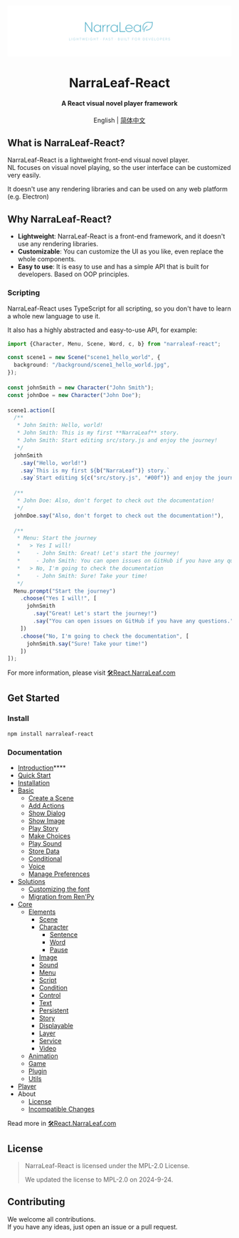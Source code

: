 <p align="center"><img src="docs/nlr-logo-banner.png"></p>

<h1 align="center">NarraLeaf-React</h1>

<h4 align="center">A React visual novel player framework</h3>

<p align="center">English | <a href="docs/README.zh-CN.md">简体中文</a></p>


## What is NarraLeaf-React?

NarraLeaf-React is a lightweight front-end visual novel player.  
NL focuses on visual novel playing, so the user interface can be customized very easily.

It doesn't use any rendering libraries and can be used on any web platform (e.g. Electron)

## Why NarraLeaf-React?

- **Lightweight**: NarraLeaf-React is a front-end framework, and it doesn't use any rendering libraries.
- **Customizable**: You can customize the UI as you like, even replace the whole components.
- **Easy to use**: It is easy to use and has a simple API that is built for developers. Based on OOP principles.

### Scripting

NarraLeaf-React uses TypeScript for all scripting, so you don't have to learn a whole new language to use it.

It also has a highly abstracted and easy-to-use API, for example:

```typescript
import {Character, Menu, Scene, Word, c, b} from "narraleaf-react";
```

```typescript
const scene1 = new Scene("scene1_hello_world", {
  background: "/background/scene1_hello_world.jpg",
});

const johnSmith = new Character("John Smith");
const johnDoe = new Character("John Doe");

scene1.action([
  /**
   * John Smith: Hello, world!
   * John Smith: This is my first **NarraLeaf** story.
   * John Smith: Start editing src/story.js and enjoy the journey!
   */
  johnSmith
    .say("Hello, world!")
    .say`This is my first ${b("NarraLeaf")} story.`
    .say`Start editing ${c("src/story.js", "#00f")} and enjoy the journey!`,

  /**
   * John Doe: Also, don't forget to check out the documentation!
   */
  johnDoe.say("Also, don't forget to check out the documentation!"),
    
  /**
   * Menu: Start the journey
   *   > Yes I will!
   *     - John Smith: Great! Let's start the journey!
   *     - John Smith: You can open issues on GitHub if you have any questions.
   *   > No, I'm going to check the documentation
   *     - John Smith: Sure! Take your time!
   */
  Menu.prompt("Start the journey")
    .choose("Yes I will!", [
      johnSmith
        .say("Great! Let's start the journey!")
        .say("You can open issues on GitHub if you have any questions.")
    ])
    .choose("No, I'm going to check the documentation", [
      johnSmith.say("Sure! Take your time!")
    ])
]);
```

For more information, please visit [🛠React.NarraLeaf.com](https://react.narraleaf.com)

## Get Started

### Install

```bash
npm install narraleaf-react
```

### Documentation

- [Introduction](https://react.narraleaf.com/documentation/introduction)****
- [Quick Start](https://react.narraleaf.com/documentation/quick-start)
- [Installation](https://react.narraleaf.com/documentation/installation)
- [Basic](https://react.narraleaf.com/documentation/basic)
  - [Create a Scene](https://react.narraleaf.com/documentation/basic/create-scene)
  - [Add Actions](https://react.narraleaf.com/documentation/basic/add-actions)
  - [Show Dialog](https://react.narraleaf.com/documentation/basic/show-dialog)
  - [Show Image](https://react.narraleaf.com/documentation/basic/show-image)
  - [Play Story](https://react.narraleaf.com/documentation/basic/play-story)
  - [Make Choices](https://react.narraleaf.com/documentation/basic/make-choices)
  - [Play Sound](https://react.narraleaf.com/documentation/basic/sound)
  - [Store Data](https://react.narraleaf.com/documentation/basic/store-data)
  - [Conditional](https://react.narraleaf.com/documentation/basic/conditional)
  - [Voice](https://react.narraleaf.com/documentation/basic/voice)
  - [Manage Preferences](https://react.narraleaf.com/documentation/basic/manage-preferences)
- [Solutions](https://react.narraleaf.com/documentation/solutions)
  - [Customizing the font](https://react.narraleaf.com/documentation/solutions/font)
  - [Migration from Ren'Py](https://react.narraleaf.com/documentation/solutions/from-renpy)
- [Core](https://react.narraleaf.com/documentation/core)
  - [Elements](https://react.narraleaf.com/documentation/core/elements)
    - [Scene](https://react.narraleaf.com/documentation/core/elements/scene)
    - [Character](https://react.narraleaf.com/documentation/core/elements/character)
      - [Sentence](https://react.narraleaf.com/documentation/core/elements/character/sentence)
      - [Word](https://react.narraleaf.com/documentation/core/elements/character/word)
      - [Pause](https://react.narraleaf.com/documentation/core/elements/character/pause)
    - [Image](https://react.narraleaf.com/documentation/core/elements/image)
    - [Sound](https://react.narraleaf.com/documentation/core/elements/sound)
    - [Menu](https://react.narraleaf.com/documentation/core/elements/menu)
    - [Script](https://react.narraleaf.com/documentation/core/elements/script)
    - [Condition](https://react.narraleaf.com/documentation/core/elements/condition)
    - [Control](https://react.narraleaf.com/documentation/core/elements/control)
    - [Text](https://react.narraleaf.com/documentation/core/elements/text)
    - [Persistent](https://react.narraleaf.com/documentation/core/elements/persistent)
    - [Story](https://react.narraleaf.com/documentation/core/elements/story)
    - [Displayable](https://react.narraleaf.com/documentation/core/elements/displayable)
    - [Layer](https://react.narraleaf.com/documentation/core/elements/layer)
    - [Service](https://react.narraleaf.com/documentation/core/elements/service)
    - [Video](https://react.narraleaf.com/documentation/core/elements/video)
  - [Animation](https://react.narraleaf.com/documentation/core/animation)
  - [Game](https://react.narraleaf.com/documentation/core/game)
  - [Plugin](https://react.narraleaf.com/documentation/core/plugin)
  - [Utils](https://react.narraleaf.com/documentation/core/utils)
- [Player](https://react.narraleaf.com/documentation/player)
- About
  - [License](https://react.narraleaf.com/documentation/info/license)
  - [Incompatible Changes](https://react.narraleaf.com/documentation/info/incompatible-changes)

Read more in [🛠React.NarraLeaf.com](https://react.narraleaf.com)

## License

> NarraLeaf-React is licensed under the MPL-2.0 License.
>
> We updated the license to MPL-2.0 on 2024-9-24.

## Contributing

We welcome all contributions.  
If you have any ideas, just open an issue or a pull request.


